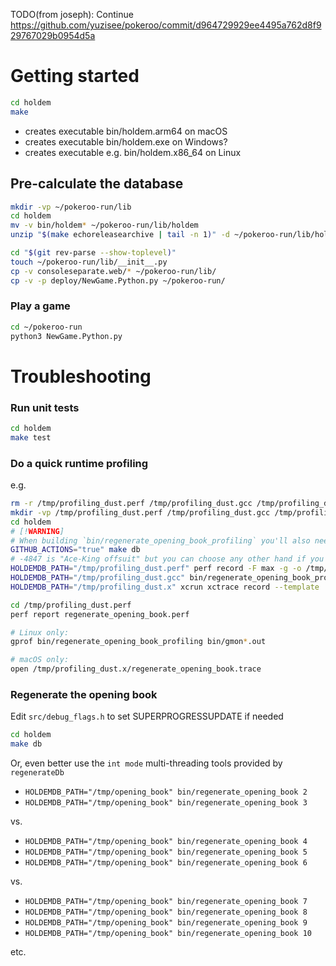 TODO(from joseph): Continue https://github.com/yuzisee/pokeroo/commit/d964729929ee4495a762d8f929767029b0954d5a

# Getting started
```sh
cd holdem
make
```
* creates executable bin/holdem.arm64 on macOS
* creates executable bin/holdem.exe on Windows?
* creates executable e.g. bin/holdem.x86_64 on Linux

## Pre-calculate the database
```sh
mkdir -vp ~/pokeroo-run/lib
cd holdem
mv -v bin/holdem* ~/pokeroo-run/lib/holdem
unzip "$(make echoreleasearchive | tail -n 1)" -d ~/pokeroo-run/lib/holdemdb/ # or, unzip a specific archive such as holdemdb_clang.zip, OR regenerate the files fresh (see `regenerate_opening_book` below)

cd "$(git rev-parse --show-toplevel)"
touch ~/pokeroo-run/lib/__init__.py
cp -v consoleseparate.web/* ~/pokeroo-run/lib/
cp -v -p deploy/NewGame.Python.py ~/pokeroo-run/
```

### Play a game

```sh
cd ~/pokeroo-run
python3 NewGame.Python.py
```


# Troubleshooting

### Run unit tests
```sh
cd holdem
make test
```

### Do a quick runtime profiling
e.g.
```sh
rm -r /tmp/profiling_dust.perf /tmp/profiling_dust.gcc /tmp/profiling_dust.x
mkdir -vp /tmp/profiling_dust.perf /tmp/profiling_dust.gcc /tmp/profiling_dust.x
cd holdem
# [!WARNING]
# When building `bin/regenerate_opening_book_profiling` you'll also need -pg in the Makefile in order to generate `gmon.out` but you probably have to take out `-flto` first because these two flags don't interact well
GITHUB_ACTIONS="true" make db
# -4847 is "Ace-King offsuit" but you can choose any other hand if you prefer
HOLDEMDB_PATH="/tmp/profiling_dust.perf" perf record -F max -g -o /tmp/profiling_dust.perf/regenerate_opening_book.perf -- bin/regenerate_opening_book_selftest -4847
HOLDEMDB_PATH="/tmp/profiling_dust.gcc" bin/regenerate_opening_book_profiling -4847
HOLDEMDB_PATH="/tmp/profiling_dust.x" xcrun xctrace record --template 'CPU Profiler' --output /tmp/profiling_dust.x/regenerate_opening_book.trace --target-stdout - --launch -- bin/regenerate_opening_book-clang -4847

cd /tmp/profiling_dust.perf
perf report regenerate_opening_book.perf

# Linux only:
gprof bin/regenerate_opening_book_profiling bin/gmon*.out

# macOS only:
open /tmp/profiling_dust.x/regenerate_opening_book.trace

```

### Regenerate the opening book

Edit `src/debug_flags.h` to set SUPERPROGRESSUPDATE if needed
```sh
cd holdem
make db
```
Or, even better use the `int mode` multi-threading tools provided by `regenerateDb`
- `HOLDEMDB_PATH="/tmp/opening_book" bin/regenerate_opening_book 2`
- `HOLDEMDB_PATH="/tmp/opening_book" bin/regenerate_opening_book 3`

vs.

- `HOLDEMDB_PATH="/tmp/opening_book" bin/regenerate_opening_book 4`
- `HOLDEMDB_PATH="/tmp/opening_book" bin/regenerate_opening_book 5`
- `HOLDEMDB_PATH="/tmp/opening_book" bin/regenerate_opening_book 6`

vs.

- `HOLDEMDB_PATH="/tmp/opening_book" bin/regenerate_opening_book 7`
- `HOLDEMDB_PATH="/tmp/opening_book" bin/regenerate_opening_book 8`
- `HOLDEMDB_PATH="/tmp/opening_book" bin/regenerate_opening_book 9`
- `HOLDEMDB_PATH="/tmp/opening_book" bin/regenerate_opening_book 10`

etc.
